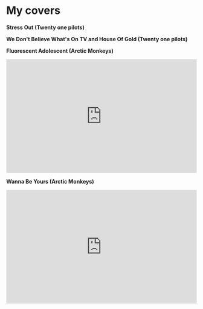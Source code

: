 # My covers

**Stress Out (Twenty one pilots)**
<div class="youtube-video no-mt" id="lzB9vKxi0uI"></div>

**We Don't Believe What's On TV and House Of Gold (Twenty one pilots)**
<div class="youtube-video no-mt" id="GSkZV32Wm5Y"></div>

**Fluorescent Adolescent (Arctic Monkeys)**
<iframe class="no-mt" width="100%" height="300" scrolling="no" frameborder="no" allow="autoplay" src="https://w.soundcloud.com/player/?url=https%3A//api.soundcloud.com/tracks/585288000&color=%23ff5500&auto_play=false&hide_related=false&show_comments=true&show_user=true&show_reposts=false&show_teaser=true&visual=true"></iframe>

**Wanna Be Yours (Arctic Monkeys)**
<iframe class="no-mt" width="100%" height="300" scrolling="no" frameborder="no" allow="autoplay" src="https://w.soundcloud.com/player/?url=https%3A//api.soundcloud.com/tracks/585287994&color=%23ff5500&auto_play=false&hide_related=false&show_comments=true&show_user=true&show_reposts=false&show_teaser=true&visual=true"></iframe>

